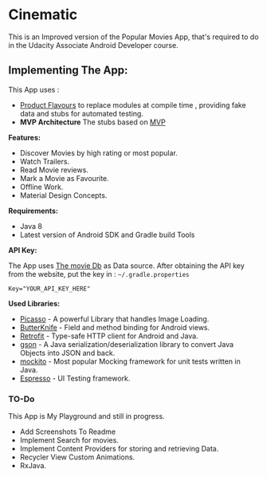 # Cinematic
This is an Improved version of the Popular Movies App, that's required to do in the Udacity 
Associate Android Developer course.

## Implementing The App:
This App uses :
- [Product Flavours](https://developer.android.com/studio/build/build-variants.html) to replace modules at compile time , providing fake data and stubs for automated testing.
- **MVP Architecture** The stubs based on [MVP](https://github.com/googlesamples/android-architecture)

**Features:**
- Discover Movies by high rating or most popular.
- Watch Trailers.
- Read Movie reviews.
- Mark a Movie as Favourite.
- Offline Work.
- Material Design Concepts.

**Requirements:**
- Java 8
- Latest version of Android SDK and Gradle build Tools

**API Key:**

The App uses [The movie Db](https://www.themoviedb.org) as Data source.
After obtaining the API key from the website, put the key in : 
`~/.gradle.properties`

```
Key="YOUR_API_KEY_HERE"
```
**Used Libraries:**
- [Picasso](http://square.github.io/picasso/) - A powerful Library that handles Image Loading.
- [ButterKnife](http://jakewharton.github.io/butterknife/) - Field and method binding for Android views.
- [Retrofit](http://square.github.io/retrofit/) - Type-safe HTTP client for Android and Java.
- [gson](https://github.com/google/gson) - A Java serialization/deserialization library to convert Java Objects into JSON and back.
- [mockito](http://site.mockito.org/) - Most popular Mocking framework for unit tests written in Java.
- [Espresso](https://google.github.io/android-testing-support-library/docs/espresso/) -  UI Testing framework.

### TO-Do
This App is My Playground and still in progress.

- Add Screenshots To Readme
- Implement Search for movies.
- Implement Content Providers for storing and retrieving Data.
- Recycler View Custom Animations.
- RxJava.


